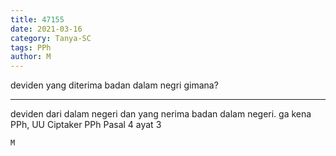 ```yaml
---
title: 47155
date: 2021-03-16
category: Tanya-SC
tags: PPh
author: M
---
```


deviden yang diterima badan dalam negri gimana?

---

deviden dari dalam negeri dan yang nerima badan dalam negeri. ga kena PPh, UU Ciptaker PPh Pasal 4 ayat 3

`M`
